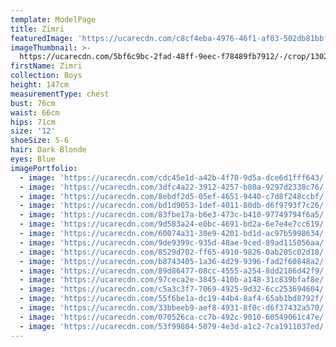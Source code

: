 ```yaml
---
template: ModelPage
title: Zimri
featuredImage: 'https://ucarecdn.com/c8cf4eba-4976-46f1-af03-502db81bbf74/'
imageThumbnail: >-
  https://ucarecdn.com/5bf6c9bc-2fad-48ff-9eec-f78489fb7912/-/crop/1302x1632/476,0/-/preview/
firstName: Zimri
collection: Boys
height: 147cm
measurementType: chest
bust: 76cm
waist: 66cm
hips: 71cm
size: '12'
shoeSize: 5-6
hair: Dark Blonde
eyes: Blue
imagePortfolio:
  - image: 'https://ucarecdn.com/cdc45e1d-a42b-4f70-9d5a-dce6d1fff643/'
  - image: 'https://ucarecdn.com/3dfc4a22-3912-4257-b80a-9297d2338c76/'
  - image: 'https://ucarecdn.com/8ebdf2d5-05ef-4651-9440-c7d8f248ccbf/'
  - image: 'https://ucarecdn.com/bd1d9053-1def-4011-80db-d6f9793f7c26/'
  - image: 'https://ucarecdn.com/83fbe17a-b6e3-473c-b410-97749794f6a5/'
  - image: 'https://ucarecdn.com/9d583a24-e0bc-4691-bd2a-6e7e4e7cc619/'
  - image: 'https://ucarecdn.com/60074a31-30e9-4201-bd1d-ac97b5998634/'
  - image: 'https://ucarecdn.com/9de9399c-935d-48ae-9ced-89ad115056aa/'
  - image: 'https://ucarecdn.com/8529d702-ff65-4910-9826-0ab205c02d18/'
  - image: 'https://ucarecdn.com/b8743405-1a36-4d29-9396-fad2f60848a2/'
  - image: 'https://ucarecdn.com/89d86477-08cc-4555-a254-8dd2186d42f9/'
  - image: 'https://ucarecdn.com/97ceca2e-3845-410b-a148-31c839bfaf8e/'
  - image: 'https://ucarecdn.com/c5a3c3f7-7069-4925-9d32-6cc253694604/'
  - image: 'https://ucarecdn.com/55f6be1a-dc19-44b4-8af4-65ab1bd8792f/'
  - image: 'https://ucarecdn.com/33bbeeb9-aef8-4931-8f0c-d6f37432a570/'
  - image: 'https://ucarecdn.com/070526ca-cc7b-492c-9010-60549061c47e/'
  - image: 'https://ucarecdn.com/53f99804-5079-4e3d-a1c2-7ca1911037ed/'
---
```


